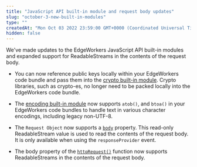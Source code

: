 ```yaml
---
title: "JavaScript API built-in module and request body updates"
slug: "october-3-new-built-in-modules"
type: ""
createdAt: "Mon Oct 03 2022 23:59:00 GMT+0000 (Coordinated Universal Time)"
hidden: false
---
```

We've made updates to the EdgeWorkers JavaScript API built-in modules and expanded support for ReadableStreams in the contents of the request body.

- You can now reference public keys locally within your EdgeWorkers code bundle and pass them into the [crypto built-in module](doc:crypto). Crypto libraries, such as crypto-es, no longer need to be packed locally into the EdgeWorkers code bundle. 

- The [encoding built-in module](doc:encoding) now supports `atob()`, and `btoa()` in your EdgeWorkers code bundles to handle text in various character encodings, including legacy non-UTF-8.

- The `Request Object` now supports a [`body`](doc:request-object#body) property. This read-only ReadableStream value is used to read the contents of the request body. It is only available when using the `responseProvider` event. 

- The body property of the [`httpRequest()`](doc:http-request) function now supports ReadableStreams in the contents of the request body.